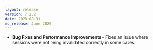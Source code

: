 ```yaml
---
layout: release
version: 7.2.2
date: 2020-08-31
mc_release: June 2020
---
```


* **Bug Fixes and Performance Improvements** - Fixes an issue where sessions were not being invalidated correctly in some cases.
